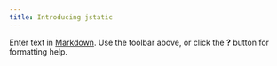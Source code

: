 ```yaml
---
title: Introducing jstatic
---
```


Enter text in [Markdown](http://daringfireball.net/projects/markdown/). Use the toolbar above, or click the **?** button for formatting help.

